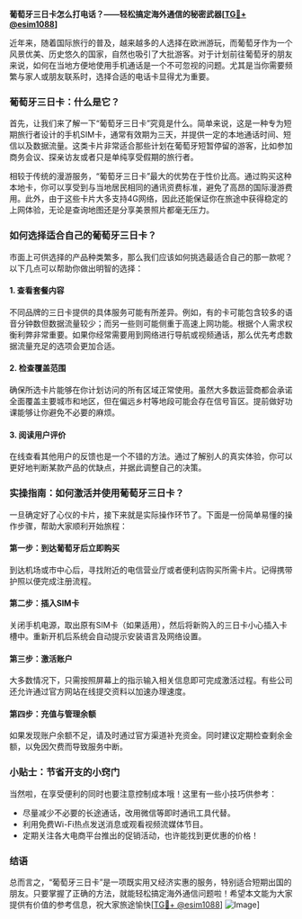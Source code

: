 **葡萄牙三日卡怎么打电话？——轻松搞定海外通信的秘密武器[[TG💪+ @esim1088](https://t.me/s/esim1088)]**

近年来，随着国际旅行的普及，越来越多的人选择在欧洲游玩，而葡萄牙作为一个风景优美、历史悠久的国家，自然也吸引了大批游客。对于计划前往葡萄牙的朋友来说，如何在当地方便地使用手机通话是一个不可忽视的问题。尤其是当你需要频繁与家人或朋友联系时，选择合适的电话卡显得尤为重要。

### 葡萄牙三日卡：什么是它？

首先，让我们来了解一下“葡萄牙三日卡”究竟是什么。简单来说，这是一种专为短期旅行者设计的手机SIM卡，通常有效期为三天，并提供一定的本地通话时间、短信以及数据流量。这类卡片非常适合那些计划在葡萄牙短暂停留的游客，比如参加商务会议、探亲访友或者只是单纯享受假期的旅行者。

相较于传统的漫游服务，“葡萄牙三日卡”最大的优势在于性价比高。通过购买这种本地卡，你可以享受到与当地居民相同的通讯资费标准，避免了高昂的国际漫游费用。此外，由于这些卡片大多支持4G网络，因此还能保证你在旅途中获得稳定的上网体验，无论是查询地图还是分享美景照片都毫无压力。

### 如何选择适合自己的葡萄牙三日卡？

市面上可供选择的产品种类繁多，那么我们应该如何挑选最适合自己的那一款呢？以下几点可以帮助你做出明智的选择：

#### 1. **查看套餐内容**
   不同品牌的三日卡提供的具体服务可能有所差异。例如，有的卡可能包含较多的语音分钟数但数据流量较少；而另一些则可能侧重于高速上网功能。根据个人需求权衡利弊非常重要。如果你经常需要用到网络进行导航或视频通话，那么优先考虑数据流量充足的选项会更加合适。

#### 2. **检查覆盖范围**
   确保所选卡片能够在你计划访问的所有区域正常使用。虽然大多数运营商都会承诺全面覆盖主要城市和地区，但在偏远乡村等地段可能会存在信号盲区。提前做好功课能够让你避免不必要的麻烦。

#### 3. **阅读用户评价**
   在线查看其他用户的反馈也是一个不错的方法。通过了解别人的真实体验，你可以更好地判断某款产品的优缺点，并据此调整自己的决策。

### 实操指南：如何激活并使用葡萄牙三日卡？

一旦确定好了心仪的卡片，接下来就是实际操作环节了。下面是一份简单易懂的操作步骤，帮助大家顺利开始旅程：

#### 第一步：到达葡萄牙后立即购买
   到达机场或市中心后，寻找附近的电信营业厅或者便利店购买所需卡片。记得携带护照以便完成注册流程。

#### 第二步：插入SIM卡
   关闭手机电源，取出原有SIM卡（如果适用），然后将新购入的三日卡小心插入卡槽中。重新开机后系统会自动提示安装语言及网络设置。

#### 第三步：激活账户
   大多数情况下，只需按照屏幕上的指示输入相关信息即可完成激活过程。有些公司还允许通过官方网站在线提交资料以加速办理速度。

#### 第四步：充值与管理余额
   如果发现账户余额不足，请及时通过官方渠道补充资金。同时建议定期检查剩余金额，以免因欠费而导致服务中断。

### 小贴士：节省开支的小窍门

当然啦，在享受便利的同时也要注意控制成本哦！这里有一些小技巧供参考：
   - 尽量减少不必要的长途通话，改用微信等即时通讯工具代替。
   - 利用免费Wi-Fi热点发送消息或观看视频流媒体节目。
   - 定期关注各大电商平台推出的促销活动，也许能找到更优惠的价格！

### 结语

总而言之，“葡萄牙三日卡”是一项既实用又经济实惠的服务，特别适合短期出国的朋友。只要掌握了正确的方法，就能轻松搞定海外通信问题啦！希望本文能为大家提供有价值的参考信息，祝大家旅途愉快[[TG💪+ @esim1088](https://t.me/s/esim1088)] ![Image](https://i.postimg.cc/4NQfJmqS/Snipaste-2025-05-13-00-14-12.png)]